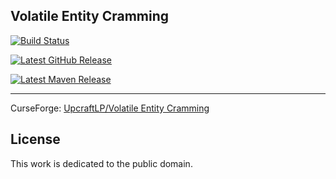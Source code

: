 ## Volatile Entity Cramming

[![Build Status](https://img.shields.io/github/workflow/status/UpcraftLP/VolatileEntityCramming/Build%20Status?label=Build%20Status&logo=GitHub&style=flat-square)](https://github.com/UpcraftLP/VolatileEntityCramming/actions?query=workflow%3A%22Build+Status%22 "GitHub Actions")

[![Latest GitHub Release](https://img.shields.io/github/v/release/UpcraftLP/VolatileEntityCramming?include_prereleases&style=flat-square)](https://github.com/UpcraftLP/VolatileEntityCramming/releases/latest "GitHub Releases")

[![Latest Maven Release](https://img.shields.io/maven-metadata/v?label=Download%20Latest&metadataUrl=https%3A%2F%2Fmaven.onyxstudios.dev%2Fdev%2Fupcraft%2FVolatileEntityCramming%2Fmaven-metadata.xml&style=flat-square)](https://maven.onyxstudios.dev/dev/upcraft/VolatileEntityCramming "OnyxStudios Maven")


---

CurseForge: [UpcraftLP/Volatile Entity Cramming](https://www.curseforge.com/minecraft/mc-mods/volatile-cramming "Curseforge")

## License

This work is dedicated to the public domain.
